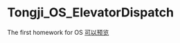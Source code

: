 # Tongji_OS_ElevatorDispatch
The first homework for OS
[可以预览](https://fanqingm.github.io/Tongji_OS_ElevatorDispatch/dist/)
